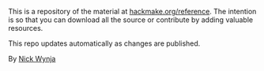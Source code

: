 This is a repository of the material at [hackmake.org/reference](http://hackmake.org/reference). The intention is so that you can download all the source or contribute by adding valuable resources.

This repo updates automatically as changes are published.

By [Nick Wynja](http://nickwynja.com)